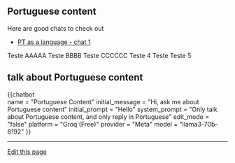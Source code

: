 ## Portuguese content

Here are good chats to check out

- [PT as a language - chat 1](https://community.prod.aws.cyber-boardroom.com/web/chat/view/2024-09-27/10/3e97cd71-bfee-4c3a-912f-158411b04d9b/5453922b-f155-41d2-9c36-597c57f19f45)


Teste AAAAA Teste BBBB Teste CCCCCC Teste 4 Teste Teste 5

## talk about Portuguese content

{{chatbot   
    name = "Portuguese Content" 
    initial_message = "Hi, ask me about Portuguese content" 
    initial_prompt = "Hello"
    system_prompt = "Only talk about Portuguese content, and only reply in Portuguese"
    edit_mode = "false" 
    platform = "Groq (Free)" 
    provider = "Meta" 
    model = "llama3-70b-8192"
}}

<script type="module" src="/web_components/js/chat-bots/Chatbot_OpenAI.mjs"></script>
<script src="https://cdn.jsdelivr.net/npm/marked/marked.min.js"></script>

----

[Edit this page](https://github.com/the-cyber-boardroom/cbr-custom--portuguese/edit/dev/cbr_custom_portuguese/custom/cbr_content/en/web-pages/portuguese/index.md)
